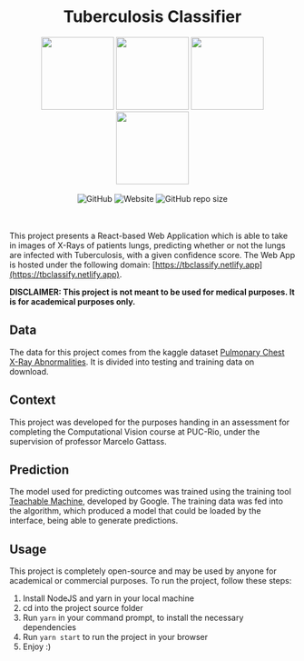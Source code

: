 <center>
  <h1 align="center">Tuberculosis Classifier</h1>
  <div align="center">
    <img src="https://prod-images-static.radiopaedia.org/images/16357056/f0383135c7c3c2d55eedefffe9ece8_jumbo.jpeg" height="128px">
    <img src="https://prod-images-static.radiopaedia.org/images/2802824/9097405bba7d96b21f10cb008a9551_jumbo.jpg" height="128px">
    <img src="https://upload.wikimedia.org/wikipedia/commons/2/2b/Dense_opacity_of_primary_pulmonary_tuberculosis.jpg" height="128px">
    <img src="https://www.researchgate.net/profile/Ali-Khan-98/publication/47567125/figure/fig25/AS:202500230651943@1425291225792/Primary-Mycobacterium-tuberculosis-Chest-X-ray-shows-right-upper-lobe-and-left-midzone.png" height="128px">
  </div>
  <br/>
  <div align="center">
    <img alt="GitHub" src="https://img.shields.io/github/license/davidjentjens/tb-classifier?style=flat-square">
    <img alt="Website" src="https://img.shields.io/website?style=flat-square&url=https%3A%2F%2Ftbclassify.netlify.app%2F">
    <img alt="GitHub repo size" src="https://img.shields.io/github/repo-size/davidjentjens/tb-classifier?style=flat-square">
  </div>
  <br/><br/>
</center>

This project presents a React-based Web Application which is able to take in images of X-Rays of patients lungs, predicting whether or not the lungs are infected with Tuberculosis, with a given confidence score. The Web App is hosted under the following domain: [https://tbclassify.netlify.app](https://tbclassify.netlify.app).

**DISCLAIMER: This project is not meant to be used for medical purposes. It is for academical purposes only.**

## Data

The data for this project comes from the kaggle dataset [Pulmonary Chest X-Ray Abnormalities](https://www.kaggle.com/kmader/pulmonary-chest-xray-abnormalities). It is divided into testing and training data on download.

## Context

This project was developed for the purposes handing in an assessment for completing the Computational Vision course at PUC-Rio, under the supervision of professor Marcelo Gattass.

## Prediction
The model used for predicting outcomes was trained using the training tool [Teachable Machine](https://teachablemachine.withgoogle.com), developed by Google. The training data was fed into the algorithm, which produced a model that could be loaded by the interface, being able to generate predictions.

## Usage
This project is completely open-source and may be used by anyone for academical or commercial purposes. To run the project, follow these steps:

1. Install NodeJS and yarn in your local machine
2. cd into the project source folder
3. Run `yarn` in your command prompt, to install the necessary dependencies
4. Run `yarn start` to run the project in your browser
5. Enjoy :)
